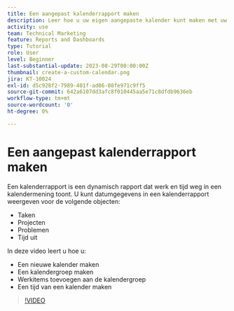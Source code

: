 ```yaml
---
title: Een aangepast kalenderrapport maken
description: Leer hoe u uw eigen aangepaste kalender kunt maken met uw werk en persoonlijke time-off.
activity: use
team: Technical Marketing
feature: Reports and Dashboards
type: Tutorial
role: User
level: Beginner
last-substantial-update: 2023-08-29T00:00:00Z
thumbnail: create-a-custom-calendar.png
jira: KT-10024
exl-id: d5c928f2-7989-401f-ad86-08fe971c9ff5
source-git-commit: 642a6107dd3afc8f010445aa5e71c8dfdb9636eb
workflow-type: tm+mt
source-wordcount: '0'
ht-degree: 0%

---
```


# Een aangepast kalenderrapport maken

Een kalenderrapport is een dynamisch rapport dat werk en tijd weg in een kalendermening toont. U kunt datumgegevens in een kalenderrapport weergeven voor de volgende objecten:

* Taken
* Projecten
* Problemen
* Tijd uit

In deze video leert u hoe u:

* Een nieuwe kalender maken
* Een kalendergroep maken
* Werkitems toevoegen aan de kalendergroep
* Een tijd van een kalender maken

>[!VIDEO](https://video.tv.adobe.com/v/3423482/?quality=12&learn=on)

